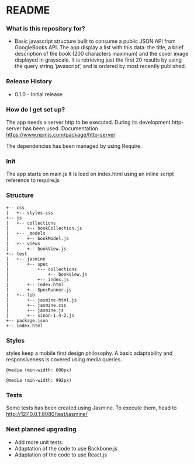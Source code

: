 # README #

### What is this repository for? ###

* Basic javascript structure built to consume a public JSON API from GoogleBooks API. The app display a list with this data: the title, a brief description of the book (200 characters maximum) and the cover image displayed in grayscale. It is retrieving just the first 20 results by using the query string ’javascript’, and is ordered by most recently published.

### Release History

* 0.1.0 - Initial release


### How do I get set up? ###

The app needs a server http to be executed. During its development http-server has been used. Documentation https://www.npmjs.com/package/http-server

The dependencies has been managed by using Require.


### Init

The app starts on main.js It is load on index.html using an inline script reference to require.js

### Structure

```
+-- css
|   +-- styles.css
+-- js
|   +-- collections
|   	+-- bookCollection.js
|   +-- _models
|   	+-- bookModel.js
|   +-- views
|   	+-- bookView.js
+-- test
|   +-- jasmine
|   	+-- spec
|   		+-- collections
|				+-- bookView.js
|			+-- index.js
|		+-- index.html
|		+-- SpecRunner.js
|   +-- lib
|		+-- jasmine-html.js
|		+-- jasmine.css
|		+-- jasmine.js
|		+-- sinon-1.4-2.js
+-- package.json
+-- index.html
```

### Styles ### 

styles keep a mobile first design philosophy. A basic adaptability and responsiveness is covered using media queries. 

```
@media (min-width: 600px) 
```

```
@media (min-width: 992px)
```

### Tests

Some tests has been created using Jasmine. To execute them, head to http://127.0.0.1:8080/test/jasmine/

  
### Next planned upgrading

- Add more unit tests.
- Adaptation of the code to use Backbone.js
- Adaptation of the code to use React.js
